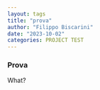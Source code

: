 ```yaml
---
layout: tags
title: "prova"
author: "Filippo Biscarini"
date: "2023-10-02"
categories: PROJECT TEST
---
```


### Prova
What?

